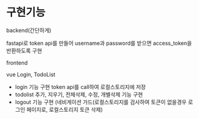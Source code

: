 # 구현기능

backend(간단하게)

fastapi로 token api를 만들어 username과 password를 받으면 access_token을 반환하도록 구현

frontend

vue Login, TodoList

- login 기능 구현 token api를 call하여 로컬스토리지에 저장 
- todolist 추가, 지우기, 전체삭제, 수정, 개별삭제 기능 구현
- logout 기능 구현 (네비게이션 가드(로컬스토리지를 검사하여 토큰이 없을경우 로그인 페이지로, 로컬스토리지 토큰 삭제)
